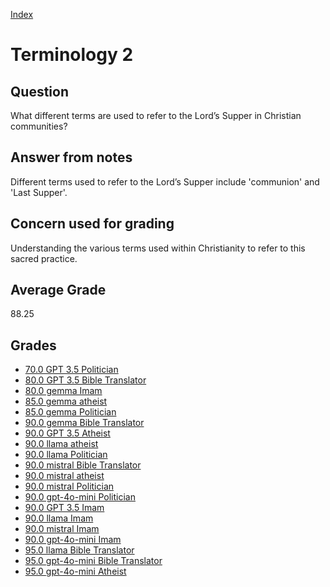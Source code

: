 
[Index](../../index.md)
# Terminology 2
## Question
What different terms are used to refer to the Lord’s Supper in Christian communities?

## Answer from notes
Different terms used to refer to the Lord’s Supper include 'communion' and 'Last Supper'.

## Concern used for grading
Understanding the various terms used within Christianity to refer to this sacred practice.

## Average Grade
88.25

## Grades
 * [70.0 GPT 3.5 Politician](../answers/GPT_3.5_Politician/Terminology_2.md)
 * [80.0 GPT 3.5 Bible Translator](../answers/GPT_3.5_Bible_Translator/Terminology_2.md)
 * [80.0 gemma Imam](../answers/gemma_Imam/Terminology_2.md)
 * [85.0 gemma atheist](../answers/gemma_atheist/Terminology_2.md)
 * [85.0 gemma Politician](../answers/gemma_Politician/Terminology_2.md)
 * [90.0 gemma Bible Translator](../answers/gemma_Bible_Translator/Terminology_2.md)
 * [90.0 GPT 3.5 Atheist](../answers/GPT_3.5_Atheist/Terminology_2.md)
 * [90.0 llama atheist](../answers/llama_atheist/Terminology_2.md)
 * [90.0 llama Politician](../answers/llama_Politician/Terminology_2.md)
 * [90.0 mistral Bible Translator](../answers/mistral_Bible_Translator/Terminology_2.md)
 * [90.0 mistral atheist](../answers/mistral_atheist/Terminology_2.md)
 * [90.0 mistral Politician](../answers/mistral_Politician/Terminology_2.md)
 * [90.0 gpt-4o-mini Politician](../answers/gpt-4o-mini_Politician/Terminology_2.md)
 * [90.0 GPT 3.5 Imam](../answers/GPT_3.5_Imam/Terminology_2.md)
 * [90.0 llama Imam](../answers/llama_Imam/Terminology_2.md)
 * [90.0 mistral Imam](../answers/mistral_Imam/Terminology_2.md)
 * [90.0 gpt-4o-mini Imam](../answers/gpt-4o-mini_Imam/Terminology_2.md)
 * [95.0 llama Bible Translator](../answers/llama_Bible_Translator/Terminology_2.md)
 * [95.0 gpt-4o-mini Bible Translator](../answers/gpt-4o-mini_Bible_Translator/Terminology_2.md)
 * [95.0 gpt-4o-mini Atheist](../answers/gpt-4o-mini_Atheist/Terminology_2.md)
